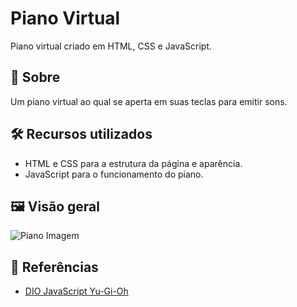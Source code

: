 # Piano Virtual

Piano virtual criado em HTML, CSS e JavaScript.

## 📖 Sobre

Um piano virtual ao qual se aperta em suas teclas para emitir sons.

## 🛠 Recursos utilizados

- HTML e CSS para a estrutura da página e aparência.
- JavaScript para o funcionamento do piano.

## 🖼 Visão geral

![Piano Imagem](./docs/yugioh.png)

## 📁 Referências

- [DIO JavaScript Yu-Gi-Oh](https://github.com/digitalinnovationone/js-yugioh-assets)
